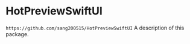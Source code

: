 # HotPreviewSwiftUI
`https://github.com/sang200515/HotPreviewSwiftUI`
A description of this package.
